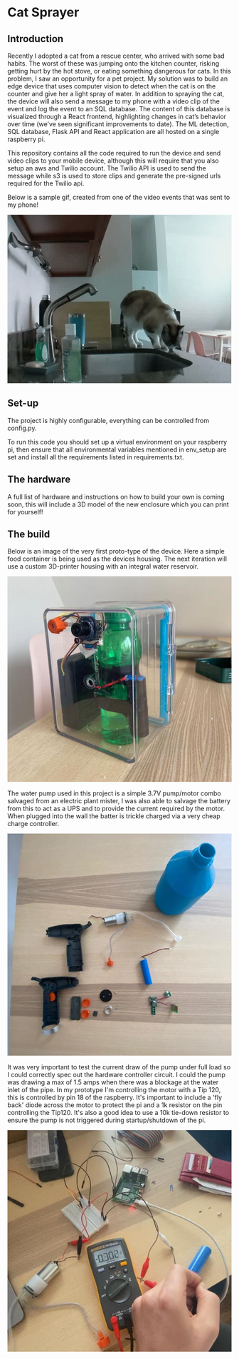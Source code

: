 # Cat Sprayer

## Introduction

Recently I adopted a cat from a rescue center, who arrived with some bad habits. 
The worst of these was jumping onto the kitchen counter, risking getting hurt by the hot stove, 
or eating something dangerous for cats. In this problem, I saw an opportunity for a pet project. 
My solution was to build an edge device that uses computer vision to detect when the cat is 
on the counter and give her a light spray of water. In addition to spraying the cat, the device will 
also send a message to my phone with a video clip of the event and log the event to an SQL database. 
The content of this database is visualized through a React frontend, highlighting changes in cat’s behavior 
over time (we’ve seen significant improvements to date). The ML detection, SQL database, Flask API and React 
application are all hosted on a single raspberry pi.

This repository contains all the code required to run the device and send video clips to your mobile device, 
although this will require that you also setup an aws and Twilio account. 
The Twilio API is used to send the message while s3 is used to store clips and 
generate the pre-signed urls required for the Twilio api. 

Below is a sample gif, created from one of the video events that was sent to my phone! 

![Sample Gif](images/sample_video.gif)

## Set-up

The project is highly configurable, everything can be controlled from config.py.

To run this code you should set up a virtual environment on your raspberry pi, then ensure that all environmental 
variables mentioned in env_setup are set and install all the requirements listed in requirements.txt. 

## The hardware 

A full list of hardware and instructions on how to build your own is coming soon, 
this will include a 3D model of the new enclosure which you can print for yourself! 


## The build 

Below is an image of the very first proto-type of the device. Here a simple food container 
is being used as the devices housing. The next iteration will use a custom 3D-printer housing with 
an integral water reservoir.

![ProtoType Housing](images/device_proto_1.jpeg)


The water pump used in this project is a simple 3.7V pump/motor combo salvaged from an electric plant mister, 
I was also able to salvage the battery from this to act as a UPS and to provide the current required 
by the motor. When plugged into the wall the batter is trickle charged via a very cheap charge controller.  

![Water Pump](images/motor_salvage.jpeg)


It was very important to test the current draw of the pump under full load so I could correctly spec out 
the hardware controller circuit. I could the pump was drawing a max of 1.5 amps when there was a blockage at 
the water inlet of the pipe. In my prototype I'm controlling the motor with a Tip 120, this is controlled by pin 18
of the raspberry. It's important to include a 'fly back' diode across the motor to protect the pi and a 1k resistor 
on the pin controlling the Tip120. It's also a good idea to use a 10k tie-down resistor to ensure the pump is not 
triggered during startup/shutdown of the pi.   

![Current Testing](images/current_testing.jpeg)
